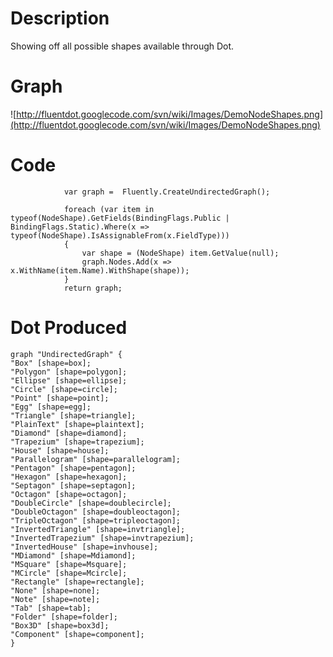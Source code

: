 # Description #

Showing off all possible shapes available through Dot.

# Graph #

![http://fluentdot.googlecode.com/svn/wiki/Images/DemoNodeShapes.png](http://fluentdot.googlecode.com/svn/wiki/Images/DemoNodeShapes.png)

# Code #

```
            var graph =  Fluently.CreateUndirectedGraph();
            
            foreach (var item in typeof(NodeShape).GetFields(BindingFlags.Public | BindingFlags.Static).Where(x => typeof(NodeShape).IsAssignableFrom(x.FieldType)))
            {
                var shape = (NodeShape) item.GetValue(null);
                graph.Nodes.Add(x => x.WithName(item.Name).WithShape(shape));
            }
            return graph;

```

# Dot Produced #

```
graph "UndirectedGraph" {
"Box" [shape=box];
"Polygon" [shape=polygon];
"Ellipse" [shape=ellipse];
"Circle" [shape=circle];
"Point" [shape=point];
"Egg" [shape=egg];
"Triangle" [shape=triangle];
"PlainText" [shape=plaintext];
"Diamond" [shape=diamond];
"Trapezium" [shape=trapezium];
"House" [shape=house];
"Parallelogram" [shape=parallelogram];
"Pentagon" [shape=pentagon];
"Hexagon" [shape=hexagon];
"Septagon" [shape=septagon];
"Octagon" [shape=octagon];
"DoubleCircle" [shape=doublecircle];
"DoubleOctagon" [shape=doubleoctagon];
"TripleOctagon" [shape=tripleoctagon];
"InvertedTriangle" [shape=invtriangle];
"InvertedTrapezium" [shape=invtrapezium];
"InvertedHouse" [shape=invhouse];
"MDiamond" [shape=Mdiamond];
"MSquare" [shape=Msquare];
"MCircle" [shape=Mcircle];
"Rectangle" [shape=rectangle];
"None" [shape=none];
"Note" [shape=note];
"Tab" [shape=tab];
"Folder" [shape=folder];
"Box3D" [shape=box3d];
"Component" [shape=component];
}
```